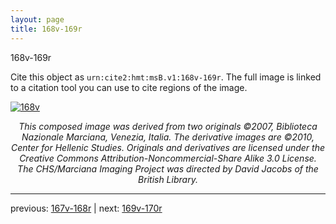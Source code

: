 ```yaml
---
layout: page
title: 168v-169r
---
```


168v-169r

Cite this object as `urn:cite2:hmt:msB.v1:168v-169r`. The full image is linked to a citation tool you can use to cite regions of the image.

[![168v](http://www.homermultitext.org/iipsrv?IIIF=/project/homer/pyramidal/deepzoom/hmt/vbbifolio/v1/vb_168v_169r.tif/full/800,/0/default.jpg)](http://www.homermultitext.org/ict2/?urn=urn:cite2:hmt:vbbifolio.v1:vb_168v_169r) 

<p style="text-align: center; font-style: italic;">This composed image was derived from two originals ©2007, Biblioteca Nazionale Marciana, Venezia, Italia. The derivative images are ©2010, Center for Hellenic Studies. Originals and derivatives are licensed under the Creative Commons Attribution-Noncommercial-Share Alike 3.0 License. The CHS/Marciana Imaging Project was directed by David Jacobs of the British Library.</p>

---

previous: [167v-168r](../167v-168r/) | next: [169v-170r](../169v-170r/)